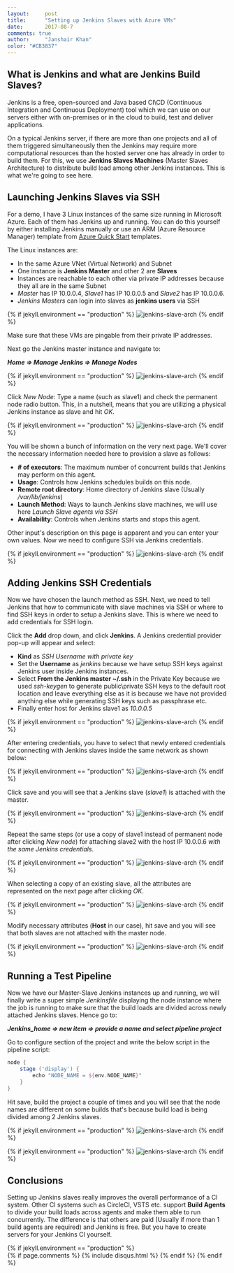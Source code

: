 ```yaml
---
layout:     post
title:      "Setting up Jenkins Slaves with Azure VMs"
date:       2017-08-7
comments: true
author:     "Janshair Khan"
color: "#CB3837"
---
```


## What is Jenkins and what are Jenkins Build Slaves?

Jenkins is a free, open-sourced and Java based CI\CD (Continuous Integration and Continuous Deployment) tool which we can use on our servers either with on-premises or in the cloud to build, test and deliver applications.

On a typical Jenkins server, if there are more than one projects and all of them triggered simultaneously then the Jenkins may require more computational resources than the hosted server one has already in order to build them. For this, we use <strong>Jenkins Slaves Machines</strong> (Master Slaves Architecture) to distribute build load among other Jenkins instances. This is what we're going to see here.

## Launching Jenkins Slaves via SSH

For a demo, I have 3 Linux instances of the same size running in Microsoft Azure. Each of them has Jenkins up and running. You can do this yourself by either installing Jenkins manually or use an ARM (Azure Resource Manager) template from <a href="https://azure.microsoft.com/en-us/resources/templates/" class="underline" target="_blank">Azure Quick Start</a> templates. 

The Linux instances are:

- In the same Azure VNet (Virtual Network) and Subnet
- One instance is **Jenkins Master** and other 2 are **Slaves**
- Instances are reachable to each other via private IP addresses because they all are in the same Subnet
- *Master* has IP 10.0.0.4, *Slave1* has IP 10.0.0.5 and *Slave2* has IP 10.0.0.6.
- *Jenkins Masters* can login into slaves as **jenkins users** via SSH

{% if jekyll.environment == "production" %}
<img src="{{ site.cdnurl }}/azure/setting-up-jenkins-slaves-with-azure-vms/2.png" alt="jenkins-slave-arch" class="img-responsive center-block"/>
{% endif %}

Make sure that these VMs are pingable from their private IP addresses.

Next go the Jenkins master instance and navigate to:

***Home => Manage Jenkins => Manage Nodes***

{% if jekyll.environment == "production" %}
<img src="{{ site.cdnurl }}/azure/setting-up-jenkins-slaves-with-azure-vms/3.png" alt="jenkins-slave-arch" class="img-responsive center-block"/>
{% endif %}

Click *New Node*: Type a name (such as slave1) and check the permanent node radio button. This, in a nutshell, means that you are utilizing a physical Jenkins instance as slave and hit *OK*.

{% if jekyll.environment == "production" %}
<img src="{{ site.cdnurl }}/azure/setting-up-jenkins-slaves-with-azure-vms/4.png" alt="jenkins-slave-arch" class="img-responsive center-block"/>
{% endif %}

You will be shown a bunch of information on the very next page. We'll cover the necessary information needed here to provision a slave as follows:

- **# of executors**: The maximum number of concurrent builds that Jenkins may perform on this agent. 
- **Usage**: Controls how Jenkins schedules builds on this node.
- **Remote root directory**: Home directory of Jenkins slave (Usually */var/lib/jenkins*)
- **Launch Method**: Ways to launch Jenkins slave machines, we will use here *Launch Slave agents via SSH*
- **Availability**: Controls when Jenkins starts and stops this agent.

Other input's description on this page is apparent and you can enter your own values. Now we need to configure SSH via Jenkins credentials.

{% if jekyll.environment == "production" %}
<img src="{{ site.cdnurl }}/azure/setting-up-jenkins-slaves-with-azure-vms/5.png" alt="jenkins-slave-arch" class="img-responsive center-block"/>
{% endif %}

## Adding Jenkins SSH Credentials

Now we have chosen the launch method as SSH. Next, we need to tell Jenkins that how to communicate with slave machines via SSH or where to find SSH keys in order to setup a Jenkins slave. This is where we need to add credentials for SSH login.

Click the **Add** drop down, and click **Jenkins**. A Jenkins credential provider pop-up will appear and select:

- **Kind** as *SSH Username with private key*
- Set the **Username** as *jenkins* because we have setup SSH keys against Jenkins user inside Jenkins instances.
- Select **From the Jenkins master ~/.ssh** in the Private Key because we used *ssh-keygen* to generate public\private SSH keys to the default root location and leave everything else as it is because we have not provided anything else while generating SSH keys such as passphrase etc.
- Finally enter host for Jenkins slave1 as *10.0.0.5*

{% if jekyll.environment == "production" %}
<img src="{{ site.cdnurl }}/azure/setting-up-jenkins-slaves-with-azure-vms/6.png" alt="jenkins-slave-arch" class="img-responsive center-block"/>
{% endif %}

After entering credentials, you have to select that newly entered credentials for connecting with Jenkins slaves inside the same network as shown below:

{% if jekyll.environment == "production" %}
<img src="{{ site.cdnurl }}/azure/setting-up-jenkins-slaves-with-azure-vms/7.png" alt="jenkins-slave-arch" class="img-responsive center-block"/>
{% endif %}

Click save and you will see that a Jenkins slave (*slave1*) is attached with the master.

{% if jekyll.environment == "production" %}
<img src="{{ site.cdnurl }}/azure/setting-up-jenkins-slaves-with-azure-vms/8.png" alt="jenkins-slave-arch" class="img-responsive center-block"/>
{% endif %}

Repeat the same steps (or use a copy of slave1 instead of permanent node after clicking *New node*) for attaching slave2 with the host IP 10.0.0.6 *with the same Jenkins credentials*.

{% if jekyll.environment == "production" %}
<img src="{{ site.cdnurl }}/azure/setting-up-jenkins-slaves-with-azure-vms/9.png" alt="jenkins-slave-arch" class="img-responsive center-block"/>
{% endif %}

When selecting a copy of an existing slave, all the attributes are represented on the next page after clicking *OK*.

{% if jekyll.environment == "production" %}
<img src="{{ site.cdnurl }}/azure/setting-up-jenkins-slaves-with-azure-vms/10.png" alt="jenkins-slave-arch" class="img-responsive center-block"/>
{% endif %}

Modify necessary attributes (**Host** in our case), hit save and you will see that both slaves are not attached with the master node.

{% if jekyll.environment == "production" %}
<img src="{{ site.cdnurl }}/azure/setting-up-jenkins-slaves-with-azure-vms/11.png" alt="jenkins-slave-arch" class="img-responsive center-block"/>
{% endif %}

## Running a Test Pipeline

Now we have our Master-Slave Jenkins instances up and running, we will finally write a super simple *Jenkinsfile* displaying the node instance where the job is running to make sure that the build loads are divided across newly attached Jenkins slaves. Hence go to:

***Jenkins_home => new item => provide a name and select pipeline project***

Go to configure section of the project and write the below script in the pipeline script:

```groovy
node {
    stage ('display') {
        echo "NODE_NAME = ${env.NODE_NAME}"
    }
}
```

Hit save, build the project a couple of times and you will see that the node names are different on some builds that's because build load is being divided among 2 Jenkins slaves.

{% if jekyll.environment == "production" %}
<img src="{{ site.cdnurl }}/azure/setting-up-jenkins-slaves-with-azure-vms/12.png" alt="jenkins-slave-arch" class="img-responsive center-block"/>
{% endif %}

{% if jekyll.environment == "production" %}
<img src="{{ site.cdnurl }}/azure/setting-up-jenkins-slaves-with-azure-vms/13.png" alt="jenkins-slave-arch" class="img-responsive center-block"/>
{% endif %}

## Conclusions

Setting up Jenkins slaves really improves the overall performance of a CI system. Other CI systems such as CircleCI, VSTS etc. support **Build Agents** to divide your build loads across agents and make them able to run concurrently. The difference is that others are paid (Usually if more than 1 build agents are required) and Jenkins is free. But you have to create servers for your Jenkins CI yourself. 

{% if jekyll.environment == "production" %}    
    {% if page.comments %}
      {% include disqus.html %}
    {% endif %}
{% endif %}
